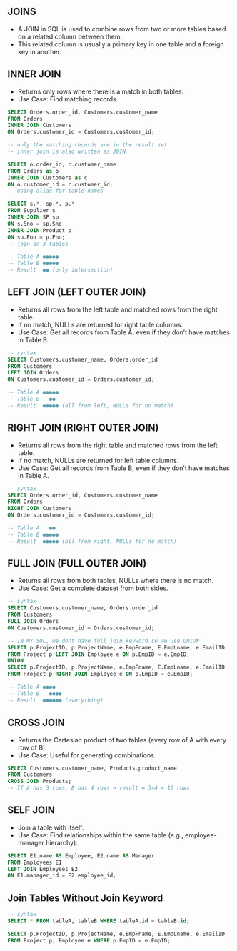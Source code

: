 ## JOINS
- A JOIN in SQL is used to combine rows from two or more tables based on a related column between them.
- This related column is usually a primary key in one table and a foreign key in another.

## INNER JOIN
- Returns only rows where there is a match in both tables.
- Use Case: Find matching records.
``` sql
SELECT Orders.order_id, Customers.customer_name
FROM Orders
INNER JOIN Customers
ON Orders.customer_id = Customers.customer_id;

-- only the matching records are in the result set
-- inner join is also written as JOIN

SELECT o.order_id, c.customer_name
FROM Orders as o
INNER JOIN Customers as c
ON o.customer_id = c.customer_id;
-- using alias for table names

SELECT s.*, sp.*, p.*
FROM Supplier s
INNER JOIN SP sp 
ON s.Sno = sp.Sno
INNER JOIN Product p 
ON sp.Pno = p.Pno;
-- join on 3 tables

-- Table A ●●●●●
-- Table B ●●●●●
-- Result  ●● (only intersection)
```
## LEFT JOIN (LEFT OUTER JOIN)
-  Returns all rows from the left table and matched rows from the right table.
-  If no match, NULLs are returned for right table columns.
-  Use Case: Get all records from Table A, even if they don’t have matches in Table B.
``` sql
-- syntax
SELECT Customers.customer_name, Orders.order_id
FROM Customers
LEFT JOIN Orders
ON Customers.customer_id = Orders.customer_id;

-- Table A ●●●●●
-- Table B   ●●
-- Result  ●●●●● (all from left, NULLs for no match)
```
## RIGHT JOIN (RIGHT OUTER JOIN)
-  Returns all rows from the right table and matched rows from the left table.
-  If no match, NULLs are returned for left table columns.
-  Use Case: Get all records from Table B, even if they don’t have matches in Table A.
``` sql
-- syntax
SELECT Orders.order_id, Customers.customer_name
FROM Orders
RIGHT JOIN Customers
ON Orders.customer_id = Customers.customer_id;

-- Table A   ●●
-- Table B ●●●●●
-- Result  ●●●●● (all from right, NULLs for no match)
```
## FULL JOIN (FULL OUTER JOIN)
- Returns all rows from both tables. NULLs where there is no match.
- Use Case: Get a complete dataset from both sides.
``` sql
-- syntax
SELECT Customers.customer_name, Orders.order_id
FROM Customers
FULL JOIN Orders
ON Customers.customer_id = Orders.customer_id;

-- IN MY SQL, we dont have full join keyword so we use UNION
SELECT p.ProjectID, p.ProjectName, e.EmpFname, E.EmpLname, e.EmailID
FROM Project p LEFT JOIN Employee e ON p.EmpID = e.EmpID;
UNION
SELECT p.ProjectID, p.ProjectName, e.EmpFname, E.EmpLname, e.EmailID
FROM Project p RIGHT JOIN Employee e ON p.EmpID = e.EmpID;

-- Table A ●●●●
-- Table B   ●●●●
-- Result  ●●●●●● (everything)
```
## CROSS JOIN
-  Returns the Cartesian product of two tables (every row of A with every row of B).
-  Use Case: Useful for generating combinations.
``` sql
SELECT Customers.customer_name, Products.product_name
FROM Customers
CROSS JOIN Products;
-- If A has 3 rows, B has 4 rows → result = 3×4 = 12 rows
```
## SELF JOIN
- Join a table with itself.
- Use Case: Find relationships within the same table (e.g., employee-manager hierarchy).
``` sql
SELECT E1.name AS Employee, E2.name AS Manager
FROM Employees E1
LEFT JOIN Employees E2
ON E1.manager_id = E2.employee_id;
```
## Join Tables Without Join Keyword
``` sql
-- syntax
SELECT * FROM tableA, tableB WHERE tableA.id = tableB.id;

SELECT p.ProjectID, p.ProjectName, e.EmpFname, E.EmpLname, e.EmailID
FROM Project p, Employee e WHERE p.EmpID = e.EmpID;

```
